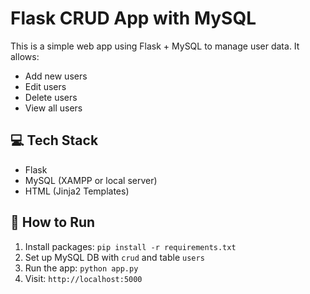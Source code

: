 # Flask CRUD App with MySQL

This is a simple web app using Flask + MySQL to manage user data. It allows:
- Add new users
- Edit users
- Delete users
- View all users

## 💻 Tech Stack
- Flask
- MySQL (XAMPP or local server)
- HTML (Jinja2 Templates)

## 🚀 How to Run
1. Install packages: `pip install -r requirements.txt`
2. Set up MySQL DB with `crud` and table `users`
3. Run the app: `python app.py`
4. Visit: `http://localhost:5000`
